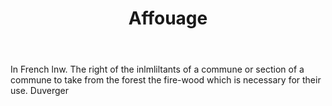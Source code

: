 ---
title: Affouage
letter: A
permalink: "/definitions/affouage.html"
body: In French lnw. The right of the inlmliltants of a commune or section of a commune
  to take from the forest the fire-wood which is necessary for their use. Duverger
published_at: '2018-07-07'
source: Black's Law Dictionary
layout: post
---